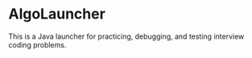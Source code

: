 # AlgoLauncher
This is a Java launcher for practicing, debugging, and testing interview coding problems.
